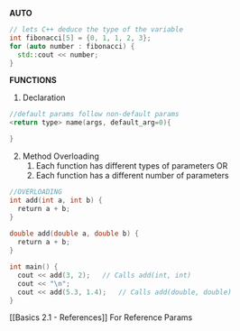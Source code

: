 **AUTO**
```cpp
// lets C++ deduce the type of the variable
int fibonacci[5] = {0, 1, 1, 2, 3};  
for (auto number : fibonacci) {  
  std::cout << number;  
}
```


**FUNCTIONS** 
1. Declaration
```cpp
//default params follow non-default params
<return type> name(args, default_arg=0){

}
```
2. Method Overloading
	1. Each function has different types of parameters
					OR
	2. Each function has a different number of parameters
```cpp
//OVERLOADING 
int add(int a, int b) {  
  return a + b;  
}  
 
double add(double a, double b) {  
  return a + b;  
}

int main() {  
  cout << add(3, 2);   // Calls add(int, int)  
  cout << "\n";  
  cout << add(5.3, 1.4);   // Calls add(double, double)  
}
```

[[Basics 2.1 - References]] For Reference Params